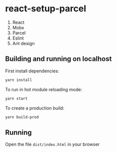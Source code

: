 # react-setup-parcel

1. React
2. Mobx
3. Parcel
4. Eslint
5. Ant design

## Building and running on localhost

First install dependencies:

```sh
yarn install
```

To run in hot module reloading mode:

```sh
yarn start
```

To create a production build:

```sh
yarn build-prod
```

## Running

Open the file `dist/index.html` in your browser

